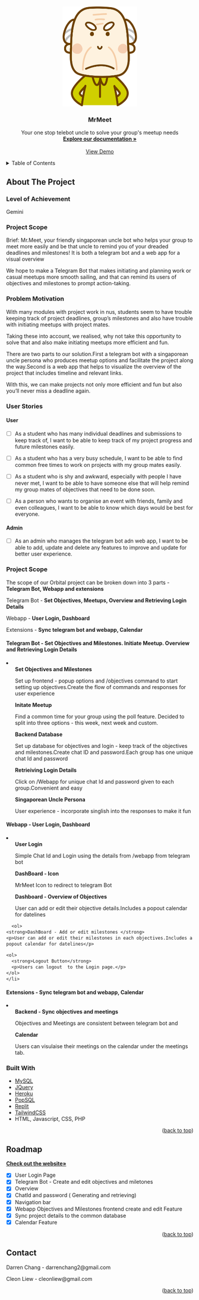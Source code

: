 <div id="top"></div>

<!-- PROJECT SHIELDS -->
<!--
*** I'm using markdown "reference style" links for readability.
*** Reference links are enclosed in brackets [ ] instead of parentheses ( ).
*** See the bottom of this document for the declaration of the reference variables
*** for contributors-url, forks-url, etc. This is an optional, concise syntax you may use.
*** https://www.markdownguide.org/basic-syntax/#reference-style-links
-->

<!-- PROJECT LOGO -->
<br />
<div align="center">
  <a href="">
    <img src="./mrmeethtml/images/logo.png" alt="Logo" width="200" height="auto">
  </a>

<h3 align="center">MrMeet</h3>

  <p align="center">
    Your one stop telebot uncle to solve your group's meetup needs
    <br />
    <a href= "https://github.com/Khulon/MrMeet" ><strong>Explore our documentation »</strong></a>
    <br />
    <br />
    <a href="https://mrmeet-1.ldogsloop.repl.co/login.php">View Demo</a>
 
  </p>
</div>

<!-- TABLE OF CONTENTS -->
<details>
  <summary>Table of Contents</summary>
  <ol>
    <li>
      <a href="#about-the-project">About The Project</a>
      <ul>
        <li><a href="#level-of-achievement">Level of Achievement</a></li>
        <li><a href="#project-scope">Project Scope</a></li>
        <li><a href="#problem-motivation">Problem Motivation</a></li>
        <li><a href="#user-stories">User Stories</a></li>
        <li><a href="#built-with">Built With</a></li>
      </ul>
    </li>
    <li><a href="#roadmap">Roadmap</a></li>
    <li><a href="#contact">Contact</a></li>
  </ol>
</details>

<!-- ABOUT THE PROJECT -->

## About The Project

### Level of Achievement

<p>Gemini</p>

### Project Scope

<p>Brief: Mr.Meet,  your friendly singaporean uncle bot who helps your group to meet more easily and be that uncle to remind you of your dreaded deadlines and milestones! It is both a telegram bot and a web app for a visual overview</p>

<p> We hope to make a Telegram Bot that makes initiating and planning work or casual meetups more smooth sailing, and that can remind its users of objectives and milestones to prompt action-taking. </p>



### Problem Motivation

<p>With many modules with project work in nus, students seem to have trouble keeping track of project deadlines, group’s milestones and also have trouble with initiating meetups with project mates. </p>

<p>Taking these into account, we realised, why not take this opportunity to solve that and also make initiating meetups more efficient and fun.
</p>

<p>There are two parts to our solution.First a telegram bot with a singaporean uncle persona who produces meetup options and facilitate the project along the way.Second is a web app that helps to visualize the overview of the project that includes timeline and relevant links.
</p>

<p>With this, we can make projects not only more efficient and fun but also you’ll never miss a deadline again.</p>



### User Stories 

#### User
- [ ] As a student who has many individual deadlines and submissions to keep track of, I want to be able to keep track of my project progress and future milestones easily.

- [ ] As a student who has a very busy schedule, I want to be able to find common free times to work on projects with my group mates easily.
- [ ] As a student who is shy and awkward, especially with people I have never met, I want to be able to have someone else that will help remind my group mates of objectives that need to be done soon.
- [ ] As a person who wants to organise an event with friends, family and even colleagues, I want to be able to know which days would be best for everyone.

#### Admin
- [ ] As an admin who manages the telegram bot adn web app, I want to be able to add, update and delete any features to improve and update for better user experience.


### Project Scope

<p>The scope of our Orbital project can be broken down into 3 parts - <strong>Telegram Bot, Webapp and extensions</strong></p>
<p>Telegram Bot - <strong>Set Objectives, Meetups, Overview and Retrieving Login Details</strong></p>
<p>Webapp - <strong>User Login, Dashboard</strong></p>
<p>Extensions - <strong>Sync telegram bot and webapp, Calendar</strong></p>

#### Telegram Bot - Set Objectives and Milestones. Initiate Meetup. Overview and Retrieving Login Details

<li>
  <ol>
    <strong>Set Objectives and Milestones</strong>
    <p>Set up frontend - popup options and /objectives command to start setting up objectives.Create the flow of commands and responses for user experience</p>
  </ol>
  
  <ol>
    <strong>Initate Meetup</strong>
    <p>Find a common time for your group using the poll feature. Decided to split into three options - this week, next week and custom.</p>
  </ol>
  <ol>
    <strong>Backend Database</strong>
    <p>Set up database for objectives and login - keep track of the objectives and milestones.Create chat ID and password.Each group has one unique chat Id and password</p>
  </ol>
  <ol>
    <strong>Retrieiving Login Details</strong>
    <p>Click on /Webapp for unique chat Id and password given to each group.Convenient and easy</p>
  </ol>
  <ol>
    <strong>Singaporean Uncle Persona</strong>
    <p>User experience - incorporate singlish into the responses to make it fun</p>
  </ol>
</li>


#### Webapp - User Login, Dashboard

<li>
  <ol>
    <strong>User Login</strong>
    <p>Simple Chat Id and Login using the details from /webapp from telegram bot</p>
      
  </ol>
    <ol>
    <strong>DashBoard - Icon</strong>
    <p>MrMeet Icon to redirect to telegram Bot</p>
      
  </ol>
      <ol>
    <strong>Dashboard - Overview of Objectives</strong>
        <p>User can add or edit their objective details.Includes a popout calendar for datelines</p>
    
  </ol>
  
      <ol>
    <strong>DashBoard - Add or edit milestones </strong>
    <p>User can add or edit their milestones in each objectives.Includes a popout calendar for datelines</p>
      
  </ol>
  
    <ol>
      <strong>Logout Button</strong>
      <p>Users can logout  to the Login page.</p>
    </ol>
    </li>
  
  #### Extensions - Sync telegram bot and webapp, Calendar
  <li>
   <ol>
    <strong> Backend - Sync objectives and meetings</strong>
    <p>Objectives and Meetings are consistent between telegram bot and </p>
      
  </ol>
  <ol>
      <strong> Calendar </strong>
      <p>Users can visulaise their meetings on the calendar under the meetings tab.</p>
    </ol>
</li>

### Built With

- [MySQL](https://www.mysql.com)
- [JQuery](https://jqueryui.com/)
- [Heroku](https://www.heroku.com)
- [PopSQL](https://popsql.com)
- [Replit](https://replit.com/~)
- [TailwindCSS](https://tailwindcss.com)
- HTML, Javascript, CSS, PHP


<p align="right">(<a href="#top">back to top</a>)</p>

<!-- ROADMAP -->

## Roadmap

<a href="https://mrmeet-1.ldogsloop.repl.co/login.php"><strong>Check out the website»</strong></a>

- [x] User Login Page
- [x] Telegram Bot - Create and edit objectives and miletones
- [x] Overview
- [X] ChatId and password ( Generating and retrieving)
- [X] Navigation bar
- [X] Webapp Objectives and Milestones frontend create and edit Feature
- [X] Sync project details to the common database
- [X] Calendar Feature

<p align="right">(<a href="#top">back to top</a>)</p>

<!-- CONTACT -->

## Contact

<p>Darren Chang - darrenchang2@gmail.com</p>
<p>Cleon Liew - cleonliew@gmail.com</p>

<p align="right">(<a href="#top">back to top</a>)</p>

<!-- ACKNOWLEDGMENTS -->

<!-- ## Acknowledgments

- []()
- []()
- []()

<p align="right">(<a href="#top">back to top</a>)</p>

<!-- MARKDOWN LINKS & IMAGES -->
<!-- https://www.markdownguide.org/basic-syntax/#reference-style-links -->

<!-- [contributors-shield]: https://img.shields.io/github/contributors/github_username/repo_name.svg?style=for-the-badge
[contributors-url]: https://github.com/github_username/repo_name/graphs/contributors
[forks-shield]: https://img.shields.io/github/forks/github_username/repo_name.svg?style=for-the-badge
[forks-url]: https://github.com/github_username/repo_name/network/members
[stars-shield]: https://img.shields.io/github/stars/github_username/repo_name.svg?style=for-the-badge
[stars-url]: https://github.com/github_username/repo_name/stargazers
[issues-shield]: https://img.shields.io/github/issues/github_username/repo_name.svg?style=for-the-badge
[issues-url]: https://github.com/github_username/repo_name/issues
[license-shield]: https://img.shields.io/github/license/github_username/repo_name.svg?style=for-the-badge
[license-url]: https://github.com/github_username/repo_name/blob/master/LICENSE.txt
[linkedin-shield]: https://img.shields.io/badge/-LinkedIn-black.svg?style=for-the-badge&logo=linkedin&colorB=555
[linkedin-url]: https://linkedin.com/in/linkedin_username-->
